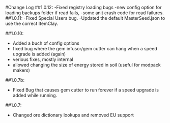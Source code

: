 #Change Log
##1.0.12:
-Fixed registry loading bugs
-new config option for loading backups folder if read fails, 
-some anit crash code for read failures.
##1.0.11:
-Fixed Special Users bug.
-Updated the default MasterSeed.json to use the correct ItemClay.

##1.0.10:
- Added a buch of config options
- fixed bug where the gem infusor/gem cutter can hang when a speed upgrade is added (again)
- verious fixes, mostly internal
- allowed changing the size of energy stored in soil (useful for modpack makers)

##1.0.7b:
- Fixed Bug that causes gem cutter to run forever if a speed upgrade is added while running.

##1.0.7:
- Changed ore dictionary lookups and removed EU support